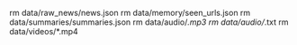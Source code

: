 rm data/raw_news/news.json
rm data/memory/seen_urls.json
rm data/summaries/summaries.json
rm data/audio/*.mp3
rm data/audio/*.txt
rm data/videos/*.mp4